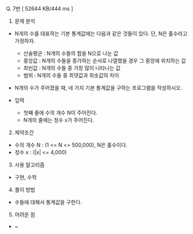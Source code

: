 Q. 7번 [ 52644 KB/444 ms ]

1. 문제 분석
- N개의 수를 대표하는 기본 통계값에는 다음과 같은 것들이 있다. 단, N은 홀수라고 가정하자.
  - 산술평균 : N개의 수들의 합을 N으로 나눈 값 
  - 중앙값 : N개의 수들을 증가하는 순서로 나열했을 경우 그 중앙에 위치하는 값 
  - 최빈값 : N개의 수들 중 가장 많이 나타나는 값 
  - 범위 : N개의 수들 중 최댓값과 최솟값의 차이
- N개의 수가 주어졌을 때, 네 가지 기본 통계값을 구하는 프로그램을 작성하시오.


- 입력
  - 첫째 줄에 수의 개수 N이 주어진다.
  - N개의 줄에는 정수 x가 주어진다.

2. 제약조건
- 수의 개수 N : (1 <= N <= 500,000), N은 홀수이다.
- 정수 x : (|x| <= 4,000)

3. 사용 알고리즘
- 구현, 수학

4. 풀이 방법
- 수들에 대해서 통계값을 구한다.

5. 어려운 점
- ~